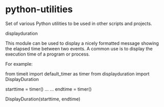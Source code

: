 # python-utilities
Set of various Python utilities to be used in other scripts and projects.


displayduration

This module can be used to display a nicely formatted message showing the elapsed time between two events.
A common use is to display the execution time of a program or process.

For example:

from timeit import default_timer as timer
from displayduration import DisplayDuration

starttime = timer()
...
<some processing>
...
endtime = timer()

DisplayDuration(starttime, endtime)



